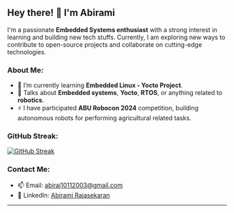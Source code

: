 ## Hey there! 👋 I'm Abirami

I'm a passionate **Embedded Systems enthusiast** with a strong interest in learning and building new tech stuffs. 
Currently, I am exploring new ways to contribute to open-source projects and collaborate on cutting-edge technologies.

### About Me:
- 🌱 I’m currently learning **Embedded Linux - Yocto Project**.
- 💬 Talks about **Embedded systems**, **Yocto**, **RTOS**, or anything related to **robotics**.
- ⚡ I have participated **ABU Robocon 2024** competition, building autonomous robots for performing agricultural related tasks.

### GitHub Streak:
[![GitHub Streak](https://streak-stats.demolab.com/?user=Abimacaw&theme=black-ice&hide_border=true&background=000000&ring=FFA500&fire=FFA500&currStreakLabel=FFA500)](https://git.io/streak-stats)

### Contact Me:
- 📫 Email: [abiraj10112003@gmail.com](mailto:abiraj10112003@gmail.com)
- 💼 LinkedIn: [Abirami Rajasekaran](https://www.linkedin.com/in/abirami-rajasekaran)

---









